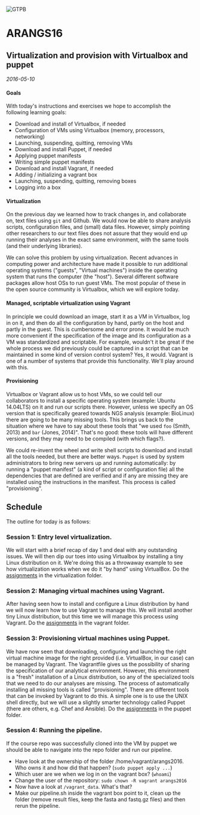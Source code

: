 ![GTPB](http://gtpb.igc.gulbenkian.pt/bicourses/images/GTPB2015logo.png "GTPB")

ARANGS16
========
Virtualization and provision with Virtualbox and puppet
-------------------------------------------------------
*2016-05-10*

#### Goals

With today's instructions and exercises we 
hope to accomplish the following learning goals:

- Download and install of Virtualbox, if needed
- Configuration of VMs using Virtualbox (memory, processors, networking)
- Launching, suspending, quitting, removing VMs
- Download and install Puppet, if needed
- Applying puppet manifests
- Writing simple puppet manifests
- Download and install Vagrant, if needed
- Adding / initializing a vagrant box
- Launching, suspending, quitting, removing boxes
- Logging into a box

#### Virtualization

On the previous day we learned how to track changes in, and collaborate on, text files 
using `git` and Github. We would now be able to share analysis scripts, configuration
files, and (small) data files. However, simply pointing other researchers to our text
files does not assure that they would end up running their analyses in the exact same 
environment, with the same tools (and their underlying libraries).

We can solve this problem by using virtualization. Recent advances in computing power and
architecture have made it possible to run additional operating systems ("guests", "Virtual
machines") inside the operating system that runs the computer (the "host"). Several 
different software packages allow host OSs to run guest VMs. The most popular of these in
the open source community is Virtualbox, which we will explore today.

#### Managed, scriptable virtualization using Vagrant

In principle we could download an image, start it as a VM in Virtualbox, log in on it, 
and then do all the configuration by hand, partly on the host and partly in the guest. 
This is cumbersome and error prone. It would be much more convenient if the specification
of the image and its configuration as a VM was standardized and scriptable. For example,
wouldn't it be great if the whole process we did previously could be captured in a script
that can be maintained in some kind of version control system? Yes, it would. Vagrant
is one of a number of systems that provide this functionality. We'll play around with this.

#### Provisioning

Virtualbox or Vagrant allow us to host VMs, so we could tell our collaborators to install 
a specific operating system (example: Ubuntu 14.04LTS) on it and run our scripts there. 
However, unless we specify an OS version that is specifically geared towards NGS analysis 
(example: BioLinux) there are going to be many missing tools. This brings us back to the 
situation where we have to say about these tools that "we used `foo` (Smith, 2013) and `bar` 
(Jones, 2014)". That's no good: these tools will have different versions, and they may 
need to be compiled (with which flags?).

We could re-invent the wheel and write shell scripts to download and install all the tools
needed, but there are better ways. `Puppet` is used by system administrators to bring new
servers up and running automatically: by running a "puppet manifest" (a kind of script or
configuration file) all the dependencies that are defined are verified and if any are 
missing they are installed using the instructions in the manifest. This process is called
"provisioning".

Schedule
--------

The outline for today is as follows:

### Session 1: Entry level virtualization. 
 
We will start with a brief recap of day 1 and deal with any outstanding issues. We will 
then dip our toes into using Virtualbox by installing a tiny Linux distribution on it. 
We're doing this as a throwaway example to see how virtualization works when we do it
"by hand" using VirtualBox. Do the [assignments](https://github.com/rvosa/arangs2016/blob/master/docs/2016-05-10/virtualization/Worksheet.md) in the virtualization folder.

### Session 2: Managing virtual machines using Vagrant. 

After having seen how to install and configure a Linux distribution by hand we will now learn 
how to use Vagrant to manage this. We will install another tiny Linux distribution, but this
time we will manage this process using Vagrant. Do the [assignments](https://github.com/rvosa/arangs2016/blob/master/docs/2016-05-10/vagrant/Worksheet.md)
in the vagrant folder.

### Session 3: Provisioning virtual machines using Puppet. 
 
We have now seen that downloading, configuring and launching the right virtual machine image 
for the right provided (i.e. VirtualBox, in our case) can be managed by Vagrant. The Vagrantfile
gives us the possibility of sharing the specification of our analytical environment. However,
this environment is a "fresh" installation of a Linux distribution, so any of the specialized
tools that we need to do our analyses are missing. The process of automatically installing all
missing tools is called "provisioning". There are different tools that can be invoked by
Vagrant to do this. A simple one is to use the UNIX shell directly, but we will use a slightly
smarter technology called Puppet (there are others, e.g. Chef and Ansible). Do the [assignments](https://github.com/rvosa/arangs2016/blob/master/docs/2016-05-10/puppet/Worksheet.md)
in the puppet folder.

### Session 4: Running the pipeline. 

If the course repo was successfully cloned into the VM by puppet we should be able to navigate 
into the repo folder and run our pipeline. 
- Have look at the ownership of the folder /home/vagrant/arangs2016. Who owns it and how did that
  happen? (`sudo puppet apply ...`)
- Which user are we when we log in on the vagrant box? (`whoami`)
- Change the user of the repository: `sudo chown -R vagrant arangs2016`
- Now have a look at `/vagrant_data`. What's that?
- Make our pipeline.sh inside the vagrant box point to it, clean up the folder (remove result files,
  keep the fasta and fastq.gz files) and then rerun the pipeline.
